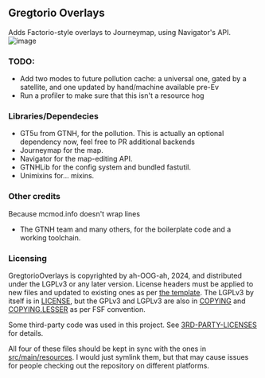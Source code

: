 ## Gregtorio Overlays
Adds Factorio-style overlays to Journeymap, using Navigator's API.
![image](https://github.com/user-attachments/assets/79cace6b-b9e5-49a1-ad9e-0c5bcd24d3d6)

### TODO:
- Add two modes to future pollution cache: a universal one, gated by a satellite, and one updated by hand/machine
  available pre-Ev
- Run a profiler to make sure that this isn't a resource hog

### Libraries/Dependecies
- GT5u from GTNH, for the pollution. This is actually an optional dependency now, feel free to PR additional backends
- Journeymap for the map.
- Navigator for the map-editing API.
- GTNHLib for the config system and bundled fastutil.
- Unimixins for... mixins.

### Other credits
Because mcmod.info doesn't wrap lines
- The GTNH team and many others, for the boilerplate code and a working toolchain.

### Licensing
GregtorioOverlays is copyrighted by ah-OOG-ah, 2024, and distributed under the LGPLv3 or any later version. License
headers must be applied to new files and updated to existing ones as per [the template](/license-header-template.txt).
The LGPLv3 by itself is in [LICENSE](/LICENSE), but the GPLv3 and LGPLv3 are also in [COPYING](/COPYING) and
[COPYING.LESSER](/COPYING.LESSER) as per FSF convention.

Some third-party code was used in this project. See [3RD-PARTY-LICENSES](/3RD-PARTY-LICENCES) for details.

All four of these files should be kept in sync with the ones in [src/main/resources](/src/main/resources). I would just
symlink them, but that may cause issues for people checking out the repository on different platforms.
